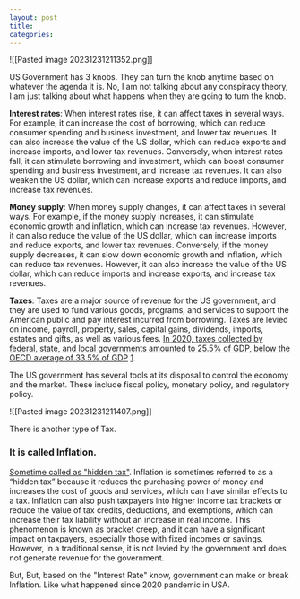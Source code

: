 ```yaml
---
layout: post
title: 
categories:
---
```

 ![[Pasted image 20231231211352.png]]
 
 US Government has 3 knobs. They can turn the knob anytime based on whatever the agenda it is. No, I am not talking about any conspiracy theory,  I am just talking about what happens when they are going to turn the knob. 

**Interest rates**: When interest rates rise, it can affect taxes in several ways. For example, it can increase the cost of borrowing, which can reduce consumer spending and business investment, and lower tax revenues. It can also increase the value of the US dollar, which can reduce exports and increase imports, and lower tax revenues. Conversely, when interest rates fall, it can stimulate borrowing and investment, which can boost consumer spending and business investment, and increase tax revenues. It can also weaken the US dollar, which can increase exports and reduce imports, and increase tax revenues.

**Money supply**: When money supply changes, it can affect taxes in several ways. For example, if the money supply increases, it can stimulate economic growth and inflation, which can increase tax revenues. However, it can also reduce the value of the US dollar, which can increase imports and reduce exports, and lower tax revenues. Conversely, if the money supply decreases, it can slow down economic growth and inflation, which can reduce tax revenues. However, it can also increase the value of the US dollar, which can reduce imports and increase exports, and increase tax revenues.

**Taxes**: Taxes are a major source of revenue for the US government, and they are used to fund various goods, programs, and services to support the American public and pay interest incurred from borrowing. Taxes are levied on income, payroll, property, sales, capital gains, dividends, imports, estates and gifts, as well as various fees. [In 2020, taxes collected by federal, state, and local governments amounted to 25.5% of GDP, below the OECD average of 33.5% of GDP](https://en.wikipedia.org/wiki/Taxation_in_the_United_States) [1](https://en.wikipedia.org/wiki/Taxation_in_the_United_States).

The US government has several tools at its disposal to control the economy and the market. These include fiscal policy, monetary policy, and regulatory policy.

![[Pasted image 20231231211407.png]]

There is another type of Tax. <h3>It is called Inflation.</h3>
[Sometime called as "hidden tax"](https://taxfoundation.org/blog/inflation-tax/). Inflation is sometimes referred to as a “hidden tax” because it reduces the purchasing power of money and increases the cost of goods and services, which can have similar effects to a tax. Inflation can also push taxpayers into higher income tax brackets or reduce the value of tax credits, deductions, and exemptions, which can increase their tax liability without an increase in real income. This phenomenon is known as bracket creep, and it can have a significant impact on taxpayers, especially those with fixed incomes or savings. However, in a traditional sense,  it is not levied by the government and does not generate revenue for the government. 

But, But, based on the "Interest Rate" know, government can make or break Inflation. Like what happened since 2020 pandemic in USA.

